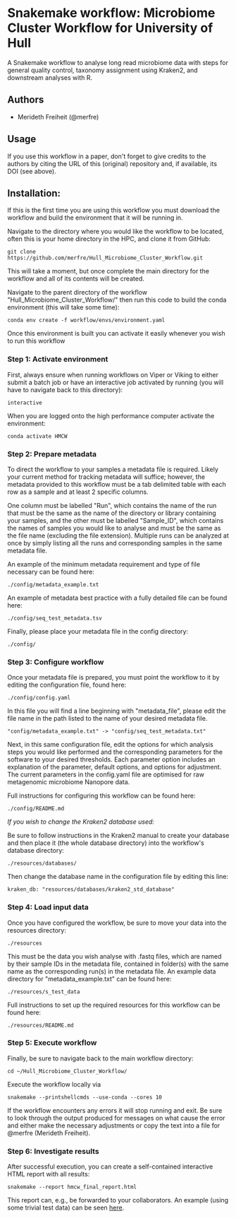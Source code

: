 # Snakemake workflow: Microbiome Cluster Workflow for University of Hull

A Snakemake workflow to analyse long read microbiome data with steps for general quality control, taxonomy assignment using Kraken2, and downstream analyses with R.

## Authors

* Merideth Freiheit (@merfre)

## Usage

If you use this workflow in a paper, don't forget to give credits to the authors by citing the URL of this (original) repository and, if available, its DOI (see above).

## Installation:

If this is the first time you are using this workflow you must download the workflow and build the environment that it will be running in.

Navigate to the directory where you would like the workflow to be located, often this is your home directory in the HPC, and clone it from GitHub:

    git clone https://github.com/merfre/Hull_Microbiome_Cluster_Workflow.git

This will take a moment, but once complete the main directory for the workflow and all of its contents will be created.

Navigate to the parent directory of the workflow "Hull_Microbiome_Cluster_Workflow/" then run this code to build the conda environment (this will take some time):

    conda env create -f workflow/envs/environment.yaml

Once this environment is built you can activate it easily whenever you wish to run this workflow

### Step 1: Activate environment

First, always ensure when running workflows on Viper or Viking to either submit a batch job or have an interactive job activated by running (you will have to navigate back to this directory):

    interactive

When you are logged onto the high performance computer activate the environment:

    conda activate HMCW

### Step 2: Prepare metadata

To direct the workflow to your samples a metadata file is required. Likely your current method for tracking metadata will suffice; however, the metadata provided to this workflow must be a tab delimited table with each row as a sample and at least 2 specific columns.

One column must be labelled "Run", which contains the name of the run that must be the same as the name of the directory or library containing your samples, and the other must be labelled "Sample_ID", which contains the names of samples you would like to analyse and must be the same as the file name (excluding the file extension). Multiple runs can be analyzed at once by simply listing all the runs and corresponding samples in the same metadata file.

An example of the minimum metadata requirement and type of file necessary can be found here:

    ./config/metadata_example.txt

An example of metadata best practice with a fully detailed file can be found here:

    ./config/seq_test_metadata.tsv

Finally, please place your metadata file in the config directory:

    ./config/

### Step 3: Configure workflow

Once your metadata file is prepared, you must point the workflow to it by editing the configuration file, found here:

    ./config/config.yaml

In this file you will find a line beginning with "metadata_file", please edit the file name in the path listed to the name of your desired metadata file.

    "config/metadata_example.txt" -> "config/seq_test_metadata.txt"

Next, in this same configuration file, edit the options for which analysis steps you would like performed and the corresponding parameters for the software to your desired thresholds. Each parameter option includes an explanation of the parameter, default options, and options for adjustment. The current parameters in the config.yaml file are optimised for raw metagenomic microbiome Nanopore data.

Full instructions for configuring this workflow can be found here:

    ./config/README.md

*If you wish to change the Kraken2 database used:*

Be sure to follow instructions in the Kraken2 manual to create your database and then place it (the whole database directory) into the workflow's database directory:

    ./resources/databases/

Then change the database name in the configuration file by editing this line:

    kraken_db: "resources/databases/kraken2_std_database"

### Step 4: Load input data

Once you have configured the workflow, be sure to move your data into the resources directory:

    ./resources

This must be the data you wish analyse with .fastq files, which are named by their sample IDs in the metadata file, contained in folder(s) with the same name as the corresponding run(s) in the metadata file. An example data directory for "metadata_example.txt" can be found here:

    ./resources/s_test_data

Full instructions to set up the required resources for this workflow can be found here:

    ./resources/README.md

### Step 5: Execute workflow

Finally, be sure to navigate back to the main workflow directory:

    cd ~/Hull_Microbiome_Cluster_Workflow/

Execute the workflow locally via

    snakemake --printshellcmds --use-conda --cores 10

If the workflow encounters any errors it will stop running and exit. Be sure to look through the output produced for messages on what cause the error and either make the necessary adjustments or copy the text into a file for @merfre (Merideth Freiheit).

### Step 6: Investigate results

After successful execution, you can create a self-contained interactive HTML report with all results:

    snakemake --report hmcw_final_report.html

This report can, e.g., be forwarded to your collaborators.
An example (using some trivial test data) can be seen [here](https://cdn.rawgit.com/snakemake-workflows/rna-seq-kallisto-sleuth/master/.test/report.html).
